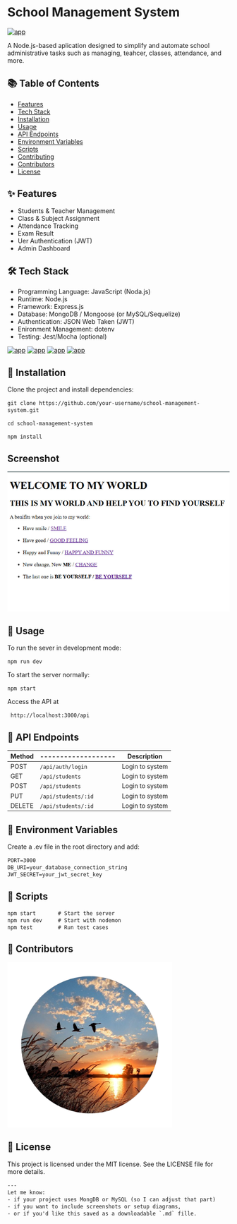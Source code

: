 # School Management System
[![app](https://img.shields.io/badge/School_management_system-Adminstrator-green)](https://getbootstrap.com/)

A Node.js-based aplication designed to simplify and automate school administrative tasks such as managing, teahcer, classes, attendance, and more.

## 📚 Table of Contents
- [Features](https://getbootstrap.com/)
- [Tech Stack](https://www.youtube.com/watch?v=qq0f0Aevlgg)
- [Installation](https://www.youtube.com/@goldensongschannel/videos)
- [Usage](https://www.youtube.com/watch?v=wHxokYAJlgI)
- [API Endpoints](https://www.youtube.com/watch?v=Is-OBign2GQ)
- [Environment Variables](https://www.youtube.com/watch?v=NL3yyzN5gyc)
- [Scripts](https://www.youtube.com/watch?v=4k4UKLK1EdM)
- [Contributing](https://www.youtube.com/watch?v=qQ1WFlqraD8)
- [Contributors](https://www.youtube.com/@LyricsforHer2)
- [License](https://www.youtube.com/watch?v=kL509akLmHw)

## ✨ Features

- Students & Teacher Management
- Class & Subject Assignment 
- Attendance Tracking 
- Exam Result 
- Uer Authentication (JWT)
- Admin Dashboard

## 🛠 Tech Stack

- Programming Language: JavaScript (Noda.js)
- Runtime: Node.js
- Framework: Express.js
- Database: MongoDB / Mongoose (or MySQL/Sequelize)
- Authentication: JSON Web Taken (JWT)
- Enironment Management: dotenv
- Testing: Jest/Mocha (optional)

[![app](https://img.shields.io/badge/Node.js-18.x-green)](https://getbootstrap.com/) [![app](https://img.shields.io/badge/Express.js-Framework-blue)](https://getbootstrap.com/) [![app](https://img.shields.io/badge/MongoDB-Database-green)](https://getbootstrap.com/)  [![app](https://img.shields.io/badge/license-MIT-blue)](https://getbootstrap.com/) 

## 🚀 Installation

Clone the project and install dependencies:
```
git clone https://github.com/your-username/school-management-system.git
```
``` 
cd school-management-system
```
```
npm install
```
## Screenshot
![Dashborad](image1.png)
## 🔧 Usage 
To run the sever in development mode:
```
npm run dev
```
To start the server normally:
```
npm start
```
Access the API at
```
 http://localhost:3000/api
 ```
 ## 📮 API Endpoints
| Method |-------------------| Description     |
|--------|-------------------|-----------------|
| POST   |`/api/auth/login`  | Login to system |
| GET    |`/api/students`    | Login to system |
| POST   |`/api/students`    | Login to system |
| PUT    |`/api/students/:id`| Login to system |
| DELETE |`/api/students/:id`| Login to system |

## 🔑 Environment Variables

Create a .ev file in the root directory and add:
```
PORT=3000
DB_URI=your_database_connection_string
JWT_SECRET=your_jwt_secret_key
```
## 🧪 Scripts
```
npm start       # Start the server
npm run dev     # Start with nodemon
npm test        # Run test cases
```
## 👥 Contributors
![Dashborad](image.png)

## 📄 License
This project is licensed under the MIT license. See the LICENSE file for more details.

```
---
Let me know:
- if your project uses MongDB or MySQL (so I can adjust that part)
- if you want to include screenshots or setup diagrams,
- or if you'd like this saved as a downloadable `.md` fille.
